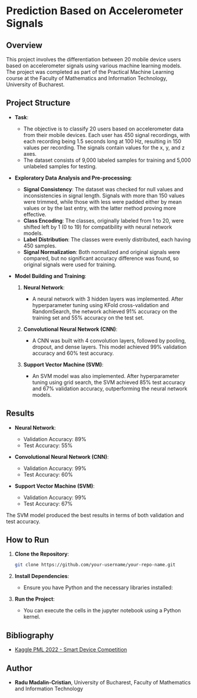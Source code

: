 # Prediction Based on Accelerometer Signals

## Overview
This project involves the differentiation between 20 mobile device users based on accelerometer signals using various machine learning models. The project was completed as part of the Practical Machine Learning course at the Faculty of Mathematics and Information Technology, University of Bucharest.

## Project Structure

- **Task**:
  - The objective is to classify 20 users based on accelerometer data from their mobile devices. Each user has 450 signal recordings, with each recording being 1.5 seconds long at 100 Hz, resulting in 150 values per recording. The signals contain values for the x, y, and z axes.
  - The dataset consists of 9,000 labeled samples for training and 5,000 unlabeled samples for testing.

- **Exploratory Data Analysis and Pre-processing**:
  - **Signal Consistency**: The dataset was checked for null values and inconsistencies in signal length. Signals with more than 150 values were trimmed, while those with less were padded either by mean values or by the last entry, with the latter method proving more effective.
  - **Class Encoding**: The classes, originally labeled from 1 to 20, were shifted left by 1 (0 to 19) for compatibility with neural network models.
  - **Label Distribution**: The classes were evenly distributed, each having 450 samples.
  - **Signal Normalization**: Both normalized and original signals were compared, but no significant accuracy difference was found, so original signals were used for training.

- **Model Building and Training**:
  1. **Neural Network**:
     - A neural network with 3 hidden layers was implemented. After hyperparameter tuning using KFold cross-validation and RandomSearch, the network achieved 91% accuracy on the training set and 55% accuracy on the test set.
  
  2. **Convolutional Neural Network (CNN)**:
     - A CNN was built with 4 convolution layers, followed by pooling, dropout, and dense layers. This model achieved 99% validation accuracy and 60% test accuracy.
  
  3. **Support Vector Machine (SVM)**:
     - An SVM model was also implemented. After hyperparameter tuning using grid search, the SVM achieved 85% test accuracy and 67% validation accuracy, outperforming the neural network models.

## Results
- **Neural Network**: 
  - Validation Accuracy: 89%
  - Test Accuracy: 55%
  
- **Convolutional Neural Network (CNN)**: 
  - Validation Accuracy: 99%
  - Test Accuracy: 60%
  
- **Support Vector Machine (SVM)**:
  - Validation Accuracy: 99%
  - Test Accuracy: 67%
  
The SVM model produced the best results in terms of both validation and test accuracy.

## How to Run
1. **Clone the Repository**:
    ```bash
    git clone https://github.com/your-username/your-repo-name.git
    ```
2. **Install Dependencies**:
    - Ensure you have Python and the necessary libraries installed:
  
3. **Run the Project**:
    - You can execute the cells in the jupyter notebook using a Python kernel.

## Bibliography
- [Kaggle PML 2022 - Smart Device Competition](https://www.kaggle.com/competitions/pml-2022-smart/)

## Author
- **Radu Madalin-Cristian**, University of Bucharest, Faculty of Mathematics and Information Technology


